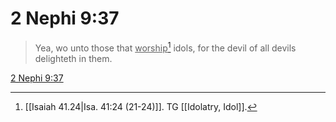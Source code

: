 # 2 Nephi 9:37

> Yea, wo unto those that <u>worship</u>[^a] idols, for the devil of all devils delighteth in them.

[2 Nephi 9:37](https://www.churchofjesuschrist.org/study/scriptures/bofm/2-ne/9?lang=eng&id=p37#p37)


[^a]: [[Isaiah 41.24|Isa. 41:24 (21-24)]]. TG [[Idolatry, Idol]].
